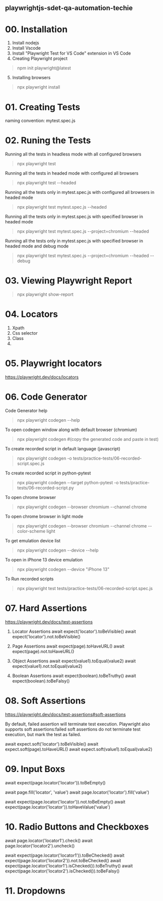 ## playwrightjs-sdet-qa-automation-techie

# 00. Installation
1. Install nodejs
2. Install Vscode
3. Install "Playwright Test for VS Code" extension in VS Code
4. Creating Playwright project
> npm init playwright@latest
5. Installing browsers
> npx playwright install

# 01. Creating Tests
naming convention: mytest.spec.js

# 02. Runing the Tests
Running all the tests in headless mode with all configured  browsers
> npx playwright test

Running all the tests in headed mode with configured all browsers
> npx playwright test --headed

Running all the tests only in mytest.spec.js with configured all browsers in headed mode
> npx playwright test mytest.spec.js --headed

Running all the tests only in mytest.spec.js with specified browser in headed mode
> npx playwright test mytest.spec.js --project=chromium --headed

Running all the tests only in mytest.spec.js with specified browser in headed mode and debug mode
> npx playwright test mytest.spec.js --project=chromium --headed --debug

# 03. Viewing Playwright Report
> npx playwright show-report

# 04. Locators
1. Xpath
2. Css selector
3. Class
4. 

# 05. Playwright locators
https://playwright.dev/docs/locators

# 06. Code Generator
Code Generator help
> npx playwright codegen --help

To open codegen window along with default browser (chromium)
> npx playwright codegen   #(copy the generated code and paste in test)

To create recorded script in default language (javascript)
> npx playwright codegen -o tests/practice-tests/06-recorded-script.spec.js

To create recorded script in python-pytest
> npx playwright codegen --target python-pytest -o tests/practice-tests/06-recorded-script.py

To open chrome browser
> npx playwright codegen --browser chromium --channel chrome

To open chrome browser in light mode
> npx playwright codegen --browser chromium --channel chrome --color-scheme light

To get emulation device list
> npx playwright codegen --device --help

To open in iPhone 13 device emulation
> npx playwright codegen --device "iPhone 13"

To Run recorded scripts
> npx playwright test tests/practice-tests/06-recorded-script.spec.js


# 07. Hard Assertions
https://playwright.dev/docs/test-assertions

1. Locator Assertions
await expect('locator').toBeVisible()
await expect('locator').not.toBeVisible()

2. Page Assertions
await expect(page).toHaveURL()
await expect(page).not.toHaveURL()

3. Object Assertions
await expect(value1).toEqual(value2)
await expect(value1).not.toEqual(value2)

4. Boolean Assertions
await expect(boolean).toBeTruthy()
await expect(boolean).toBeFalsy()

# 08. Soft Assertions
https://playwright.dev/docs/test-assertions#soft-assertions

By default, failed assertion will terminate test execution.
Playwright also supports soft assertions:failed soft assertions do not terminate test execution,
but mark the test as failed.

await expect.soft('locator').toBeVisible()
await expect.soft(page).toHaveURL()
await expect.soft(value1).toEqual(value2)

# 09. Input Boxs
await expect(page.locator('locator')).toBeEmpty()

await page.fill('locator', 'value')
await page.locator('locator').fill('value')

await expect(page.locator('locator')).not.toBeEmpty()
await expect(page.locator('locator')).toHaveValue('value')

# 10. Radio Buttons and Checkboxes
await page.locator('locator1').check()
await page.locator('locator2').uncheck()

await expect(page.locator('locator1')).toBeChecked()
await expect(page.locator('locator2')).not.toBeChecked()
await expect(page.locator('locator1').isChecked()).toBeTruthy()
await expect(page.locator('locator2').isChecked()).toBeFalsy()

# 11. Dropdowns
